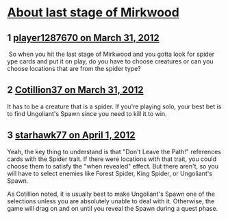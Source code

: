# [About last stage of Mirkwood](https://community.fantasyflightgames.com/topic/62544-about-last-stage-of-mirkwood/)

## 1 [player1287670 on March 31, 2012](https://community.fantasyflightgames.com/topic/62544-about-last-stage-of-mirkwood/?do=findComment&comment=612222)

 So when you hit the last stage of Mirkwood and you gotta look for spider ype cards and put it on play, do you have to choose creatures or can you choose locations that are from the spider type?

## 2 [Cotillion37 on March 31, 2012](https://community.fantasyflightgames.com/topic/62544-about-last-stage-of-mirkwood/?do=findComment&comment=612223)

It has to be a creature that is a spider. If you're playing solo, your best bet is to find Ungoliant's Spawn since you need to kill it to win.

## 3 [starhawk77 on April 1, 2012](https://community.fantasyflightgames.com/topic/62544-about-last-stage-of-mirkwood/?do=findComment&comment=612236)

Yeah, the key thing to understand is that "Don't Leave the Path!" references cards with the Spider trait. If there were locations with that trait, you could choose them to satisfy the "when revealed" effect. But there aren't, so you will have to select enemies like Forest Spider, King Spider, or Ungoliant's Spawn.

As Cotillion noted, it is usually best to make Ungoliant's Spawn one of the selections unless you are absolutely unable to deal with it. Otherwise, the game will drag on and on until you reveal the Spawn during a quest phase.

